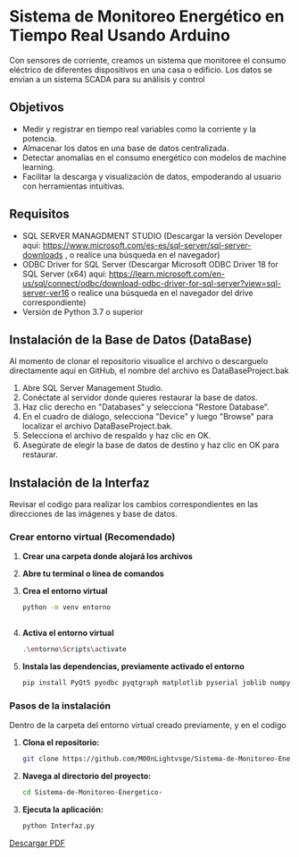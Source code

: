 # Sistema de Monitoreo Energético en Tiempo Real Usando Arduino

Con sensores de corriente, creamos un sistema que monitoree el consumo eléctrico de diferentes dispositivos en una casa o edificio. Los datos se envían a un sistema SCADA para su análisis y control

## Objetivos

* Medir y registrar en tiempo real variables como la corriente y la potencia.
* Almacenar los datos en una base de datos centralizada.
* Detectar anomalías en el consumo energético con modelos de machine learning.
* Facilitar la descarga y visualización de datos, empoderando al usuario con herramientas intuitivas.
  
## Requisitos

* SQL SERVER MANAGDMENT STUDIO (Descargar la versión Developer aquí: https://www.microsoft.com/es-es/sql-server/sql-server-downloads , o realice una búsqueda en el navegador)
* ODBC Driver for SQL Server (Descargar Microsoft ODBC Driver 18 for SQL Server (x64) aquí: https://learn.microsoft.com/en-us/sql/connect/odbc/download-odbc-driver-for-sql-server?view=sql-server-ver16 o realice una búsqueda en el navegador del drive correspondiente)
* Versión de Python 3.7 o superior

## Instalación de la Base de Datos (DataBase)

Al momento de clonar el repositorio visualice el archivo o descarguelo directamente aquí en GitHub, el nombre del archivo es DataBaseProject.bak

1. Abre SQL Server Management Studio.
2. Conéctate al servidor donde quieres restaurar la base de datos.
3. Haz clic derecho en "Databases" y selecciona "Restore Database".
4. En el cuadro de diálogo, selecciona "Device" y luego "Browse" para localizar el archivo DataBaseProject.bak.
5. Selecciona el archivo de respaldo y haz clic en OK.
6. Asegúrate de elegir la base de datos de destino y haz clic en OK para restaurar.

## Instalación de la Interfaz

Revisar el codigo para realizar los cambios correspondientes en las direcciones de las imágenes y base de datos.

### Crear entorno virtual (Recomendado)

1. **Crear una carpeta donde alojará los archivos**  

2. **Abre tu terminal o línea de comandos**

3. **Crea el entorno virtual**
   
   ```bash
   python -m venv entorno
  
4. **Activa el entorno virtual**
   
   ```bash
   .\entorno\Scripts\activate

5. **Instala las dependencias, previamente activado el entorno**

   ```bash
   pip install PyQt5 pyodbc pyqtgraph matplotlib pyserial joblib numpy

### Pasos de la instalación

Dentro de la carpeta del entorno virtual creado previamente, y en el codigo 

1. **Clona el repositorio:**

   ```bash
   git clone https://github.com/M00nLightvsge/Sistema-de-Monitoreo-Energetico-.git

2. **Navega al directorio del proyecto:**

   ```bash
   cd Sistema-de-Monitoreo-Energetico-  

3. **Ejecuta la aplicación:**

   ```bash
   python Interfaz.py  

[Descargar PDF](./DocumentacionFinal.pdf)

